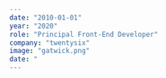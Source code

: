 ```yaml
---
date: "2010-01-01"
year: "2020"
role: "Principal Front-End Developer"
company: "twentysix"
image: "gatwick.png"
date: "
---
```

